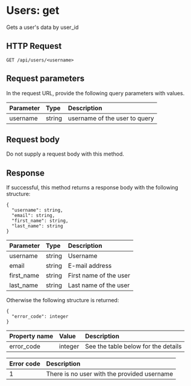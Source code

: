 # Users: get

Gets a user's data by user_id

## HTTP Request

```text
GET /api/users/<username>
```

## Request parameters

In the request URL, provide the following query parameters with values.

| Parameter | Type   | Description                   |
|:----------|:-------|:------------------------------|
| username  | string | username of the user to query |

## Request body

Do not supply a request body with this method.

## Response

If successful, this method returns a response body with the following structure:

```text
{
  "username": string,
  "email": string,
  "first_name": string,
  "last_name": string
}
```

| Parameter  | Type   | Description            |
|:-----------|:-------|:-----------------------|
| username   | string | Username               |
| email      | string | E-mail address         |
| first_name | string | First name of the user |
| last_name  | string | Last name of the user  |

Otherwise the following structure is returned:

```text
{
  "error_code": integer
}
```

| Property name | Value   | Description                         |
|:--------------|:--------|:------------------------------------|
| error_code     | integer | See the table below for the details |

| Error code | Description                                 |
|:-----------|:--------------------------------------------|
| 1          | There is no user with the provided username |
